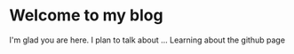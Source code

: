 # Welcome to my blog

I'm glad you are here. I plan to talk about ...
Learning about the github page
